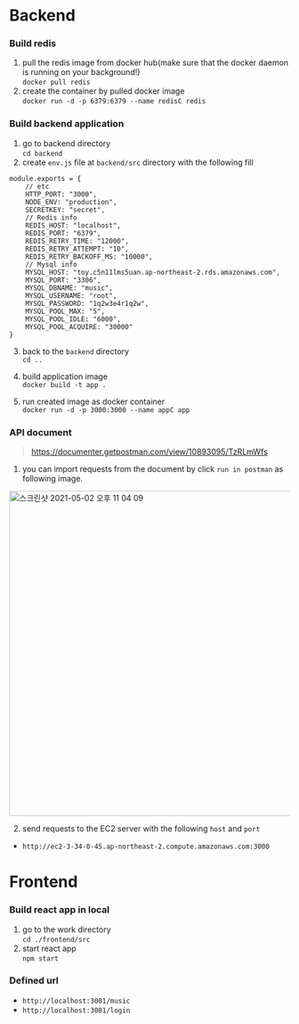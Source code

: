 # Backend
### Build redis

1. pull the redis image from docker hub(make sure that the docker daemon is running on your background!) \
   `docker pull redis`
2. create the container by pulled docker image \
   `docker run -d -p 6379:6379 --name redisC redis`

### Build backend application

1. go to backend directory \
   `cd backend`
2. create `env.js` file at `backend/src` directory with the following fill

```
module.exports = {
    // etc
    HTTP_PORT: "3000",
    NODE_ENV: "production",
    SECRETKEY: "secret",
    // Redis info
    REDIS_HOST: "localhost",
    REDIS_PORT: "6379",
    REDIS_RETRY_TIME: "12000",
    REDIS_RETRY_ATTEMPT: "10",
    REDIS_RETRY_BACKOFF_MS: "10000",
    // Mysql info
    MYSQL_HOST: "toy.c5n11lms5uan.ap-northeast-2.rds.amazonaws.com",
    MYSQL_PORT: "3306",
    MYSQL_DBNAME: "music",
    MYSQL_USERNAME: "root",
    MYSQL_PASSWORD: "1q2w3e4r1q2w",
    MYSQL_POOL_MAX: "5",
    MYSQL_POOL_IDLE: "6000",
    MYSQL_POOL_ACQUIRE: "30000"
}
```

3. back to the `backend` directory \
   `cd ..`

4. build application image \
   `docker build -t app .`
5. run created image as docker container \
   `docker run -d -p 3000:3000 --name appC app`


### API document
> https://documenter.getpostman.com/view/10893095/TzRLmWfs
1. you can import requests from the document by click `run in postman` as following image.
<img width="583" alt="스크린샷 2021-05-02 오후 11 04 09" src="https://user-images.githubusercontent.com/57642813/116815907-bbdbf580-ab9a-11eb-8bd4-63d45f4bf0e1.png">

2. send requests to the EC2 server with the following `host` and `port`
- `http://ec2-3-34-0-45.ap-northeast-2.compute.amazonaws.com:3000`


# Frontend
### Build react app in local
1. go to the work directory \
`cd ./frontend/src`
2. start react app \
`npm start`

### Defined url
- `http://localhost:3001/music`
- `http://localhost:3001/login`


